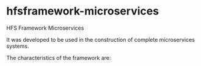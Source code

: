 # hfsframework-microservices
HFS Framework Microservices

It was developed to be used in the construction of complete microservices systems.

The characteristics of the framework are:
